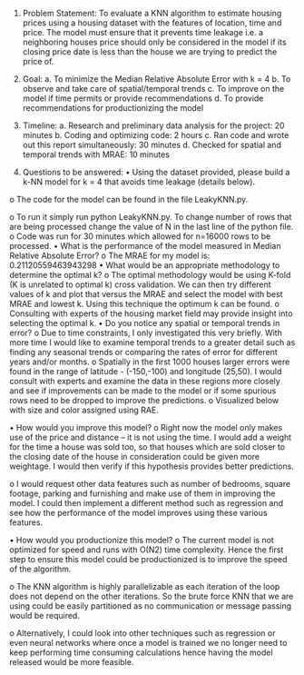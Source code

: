 1.	Problem Statement: To evaluate a KNN algorithm to estimate housing prices using a housing dataset with the features of location, time and price. The model must ensure that it prevents time leakage i.e. a neighboring houses price should only be considered in the model if its closing price date is less than the house we are trying to predict the price of. 

2.	Goal: 
a.	To minimize the Median Relative Absolute Error with k = 4
b.	To observe and take care of spatial/temporal trends
c.	To improve on the model if time permits or provide recommendations 
d.	To provide recommendations for productionizing the model

3.	Timeline:
a.	Research and preliminary data analysis for the project: 20 minutes
b.	Coding and optimizing code: 2 hours
c.	Ran code and wrote out this report simultaneously: 30 minutes
d.	Checked for spatial and temporal trends with MRAE: 10 minutes

4.	Questions to be answered:
•	Using the dataset provided, please build a k-NN model for k = 4 that avoids time leakage (details below).

o	The code for the model can be found in the file LeakyKNN.py.

o	To run it simply run python LeakyKNN.py. To change number of rows that are being processed change the value of N in the last line of the python file.
o	Code was run for 30 minutes which allowed for n=16000 rows to be processed. 
•	What is the performance of the model measured in Median Relative Absolute Error?
o	The MRAE for my model is: 0.21120559463943298
•	What would be an appropriate methodology to determine the optimal k?
o	The optimal methodology would be using K-fold (K is unrelated to optimal k) cross validation. We can then try different values of k and plot that versus the MRAE and select the model with best MRAE and lowest k. Using this technique the optimum k can be found.
o	Consulting with experts of the housing market field may provide insight into selecting the optimal k.
•	Do you notice any spatial or temporal trends in error?
o	Due to time constraints, I only investigated this very briefly. With more time I would like to examine temporal trends to a greater detail such as finding any seasonal trends or comparing the rates of error for different years and/or months.
o	Spatially in the first 1000 houses larger errors were found in the range of latitude - (-150,-100) and longitude (25,50). I would consult with experts and examine the data in these regions more closely and see if improvements can be made to the model or if some spurious rows need to be dropped to improve the predictions.
o	Visualized below with size and color assigned using RAE.
 
•	How would you improve this model?
o	Right now the model only makes use of the price and distance – it is not using the time. I would add a weight for the time a house was sold too, so that houses which are sold closer to the closing date of the house in consideration could be given more weightage. I would then verify if this hypothesis provides better predictions.

o	I would request other data features such as number of bedrooms, square footage, parking and furnishing and make use of them in improving the model. I could then implement a different method such as regression and see how the performance of the model improves using these various features.

•	How would you productionize this model?
o	The current model is not optimized for speed and runs with O(N2) time complexity. Hence the first step to ensure this model could be productionized is to improve the speed of the algorithm. 

o	The KNN algorithm is highly parallelizable as each iteration of the loop does not depend on the other iterations. So the brute force KNN that we are using could be easily partitioned as no communication or message passing would be required.

o	Alternatively, I could look into other techniques such as regression or even neural networks where once a model is trained we no longer need to keep performing time consuming calculations hence having the model released would be more feasible.


